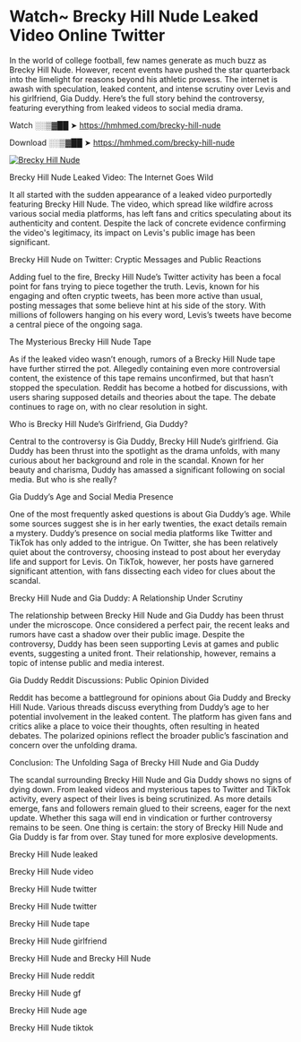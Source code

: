 # Watch~ Brecky Hill Nude Leaked Video Online Twitter

In the world of college football, few names generate as much buzz as Brecky Hill Nude. However, recent events have pushed the star quarterback into the limelight for reasons beyond his athletic prowess. The internet is awash with speculation, leaked content, and intense scrutiny over Levis and his girlfriend, Gia Duddy. Here’s the full story behind the controversy, featuring everything from leaked videos to social media drama.

Watch ░░▒▓██ ➤ https://hmhmed.com/brecky-hill-nude

Download ░░▒▓██ ➤ https://hmhmed.com/brecky-hill-nude

[![Brecky Hill Nude](https://i.imgur.com/dJHk4Zq.gif)](https://hmhmed.com/brecky-hill-nude)

Brecky Hill Nude Leaked Video: The Internet Goes Wild

It all started with the sudden appearance of a leaked video purportedly featuring Brecky Hill Nude. The video, which spread like wildfire across various social media platforms, has left fans and critics speculating about its authenticity and content. Despite the lack of concrete evidence confirming the video's legitimacy, its impact on Levis's public image has been significant.

Brecky Hill Nude on Twitter: Cryptic Messages and Public Reactions

Adding fuel to the fire, Brecky Hill Nude’s Twitter activity has been a focal point for fans trying to piece together the truth. Levis, known for his engaging and often cryptic tweets, has been more active than usual, posting messages that some believe hint at his side of the story. With millions of followers hanging on his every word, Levis’s tweets have become a central piece of the ongoing saga.

The Mysterious Brecky Hill Nude Tape

As if the leaked video wasn’t enough, rumors of a Brecky Hill Nude tape have further stirred the pot. Allegedly containing even more controversial content, the existence of this tape remains unconfirmed, but that hasn’t stopped the speculation. Reddit has become a hotbed for discussions, with users sharing supposed details and theories about the tape. The debate continues to rage on, with no clear resolution in sight.

Who is Brecky Hill Nude’s Girlfriend, Gia Duddy?

Central to the controversy is Gia Duddy, Brecky Hill Nude’s girlfriend. Gia Duddy has been thrust into the spotlight as the drama unfolds, with many curious about her background and role in the scandal. Known for her beauty and charisma, Duddy has amassed a significant following on social media. But who is she really?

Gia Duddy’s Age and Social Media Presence

One of the most frequently asked questions is about Gia Duddy’s age. While some sources suggest she is in her early twenties, the exact details remain a mystery. Duddy’s presence on social media platforms like Twitter and TikTok has only added to the intrigue. On Twitter, she has been relatively quiet about the controversy, choosing instead to post about her everyday life and support for Levis. On TikTok, however, her posts have garnered significant attention, with fans dissecting each video for clues about the scandal.

Brecky Hill Nude and Gia Duddy: A Relationship Under Scrutiny

The relationship between Brecky Hill Nude and Gia Duddy has been thrust under the microscope. Once considered a perfect pair, the recent leaks and rumors have cast a shadow over their public image. Despite the controversy, Duddy has been seen supporting Levis at games and public events, suggesting a united front. Their relationship, however, remains a topic of intense public and media interest.

Gia Duddy Reddit Discussions: Public Opinion Divided

Reddit has become a battleground for opinions about Gia Duddy and Brecky Hill Nude. Various threads discuss everything from Duddy’s age to her potential involvement in the leaked content. The platform has given fans and critics alike a place to voice their thoughts, often resulting in heated debates. The polarized opinions reflect the broader public’s fascination and concern over the unfolding drama.

Conclusion: The Unfolding Saga of Brecky Hill Nude and Gia Duddy

The scandal surrounding Brecky Hill Nude and Gia Duddy shows no signs of dying down. From leaked videos and mysterious tapes to Twitter and TikTok activity, every aspect of their lives is being scrutinized. As more details emerge, fans and followers remain glued to their screens, eager for the next update. Whether this saga will end in vindication or further controversy remains to be seen. One thing is certain: the story of Brecky Hill Nude and Gia Duddy is far from over. Stay tuned for more explosive developments.

Brecky Hill Nude leaked

Brecky Hill Nude video

Brecky Hill Nude twitter

Brecky Hill Nude twitter

Brecky Hill Nude tape

Brecky Hill Nude girlfriend

Brecky Hill Nude and Brecky Hill Nude

Brecky Hill Nude reddit

Brecky Hill Nude gf

Brecky Hill Nude age

Brecky Hill Nude tiktok